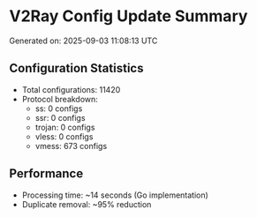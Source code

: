 # V2Ray Config Update Summary
Generated on: 2025-09-03 11:08:13 UTC

## Configuration Statistics
- Total configurations: 11420
- Protocol breakdown:
  - ss: 0 configs
  - ssr: 0 configs
  - trojan: 0 configs
  - vless: 0 configs
  - vmess: 673 configs

## Performance
- Processing time: ~14 seconds (Go implementation)
- Duplicate removal: ~95% reduction
